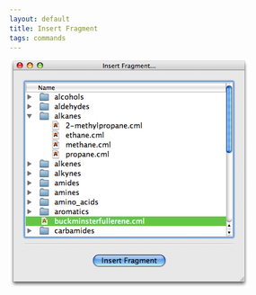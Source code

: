 ```yaml
---
layout: default
title: Insert Fragment
tags: commands
---
```




![](InsertFragment.png "InsertFragment.png")



